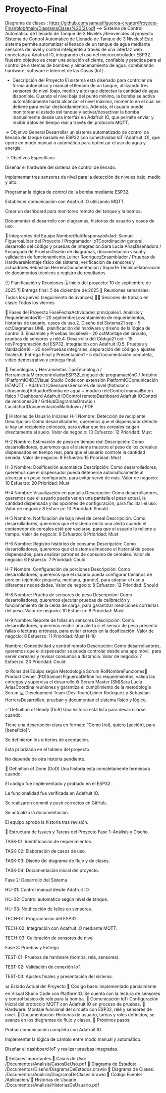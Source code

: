 # Proyecto-Final
Diagrama de clases : https://github.com/samuelfigueroa-creator/Proyecto-Final/blob/main/DiagramaClases%20(2).pdf
--> Sistema de Control Automático de Llenado de Tanque de 3 Niveles
¡Bienvenidos al proyecto Sistema de Control Automático de Llenado de Tanque de 3 Niveles!
Este sistema permite automatizar el llenado de un tanque de agua mediante sensores de nivel y control inteligente a través de una interfaz web conectada a Adafruit IO, integrando el uso del microcontrolador ESP32.
Nuestro objetivo es crear una solución eficiente, confiable y práctica para el control de sistemas de bombeo y almacenamiento de agua, combinando hardware, software e Internet de las Cosas (IoT).

- Descripción del Proyecto
El sistema está diseñado para controlar de forma automática y manual el llenado de un tanque, utilizando tres sensores de nivel (bajo, medio y alto) que detectan la cantidad de agua disponible.
Cuando el nivel baja del punto mínimo, la bomba se activa automáticamente hasta alcanzar el nivel máximo, momento en el cual se detiene para evitar desbordamientos.
Además, el usuario puede monitorear el estado del tanque y activar/desactivar la bomba manualmente desde una interfaz en Adafruit IO, que permite enviar y recibir datos en tiempo real a través del protocolo MQTT.

-> Objetivo General
Desarrollar un sistema automatizado de control de llenado de tanque basado en ESP32 con conectividad IoT (Adafruit IO), que opere en modo manual o automático para optimizar el uso de agua y energía.

-> Objetivos Específicos


Diseñar el hardware del sistema de control de llenado.


Implementar tres sensores de nivel para la detección de niveles bajo, medio y alto.


Programar la lógica de control de la bomba mediante ESP32.


Establecer comunicación con Adafruit IO utilizando MQTT.


Crear un dashboard para monitoreo remoto del tanque y la bomba.


Documentar el desarrollo con diagramas, historias de usuario y casos de uso.



👥 Integrantes del Equipo
Nombre/Rol/Responsabilidad: Samuel FigueroaLíder del Proyecto / Programador IoTCoordinación general, desarrollo del código y pruebas de integración.Sara Lucía AriasDiseñadora / Encargada de PruebasDiseño de diagramas, documentación visual y validación de funcionamiento.Leiner RodríguezEnsamblador / Pruebas de HardwareMontaje físico del sistema, verificación de sensores y actuadores.Sebastián HerreraDocumentación / Soporte TécnicoElaboración de documentos técnicos y registro de resultados.

🕐 Planificación y Reuniones
🗓️ Inicio del proyecto: 10 de septiembre de 2025
🗓️ Entrega final: 5 de diciembre de 2025
💬 Reuniones semanales: Todos los jueves (seguimiento de avances)
🧑‍🏫 Sesiones de trabajo en clase: Todos los viernes

🧩 Fases del Proyecto
FaseFechaActividades principales1. Análisis y Requerimientos10 - 20 septiembreLevantamiento de requerimientos, historias de usuario, casos de uso.2. Diseño del Sistema21 sep - 5 octDiagramas UML, planificación del hardware y diseño de la lógica de control.3. Ensamble y Pruebas Iniciales6 - 20 octMontaje del circuito, pruebas de sensores y relé.4. Desarrollo del Código21 oct - 15 novProgramación del ESP32, integración con Adafruit IO.5. Pruebas y Validación16 - 30 novPruebas integrales, depuración del código y ajustes finales.6. Entrega Final y Presentación1 - 5 dicDocumentación completa, video demostrativo y entrega final.

🚀 Tecnologías y Herramientas
TipoTecnología / HerramientaMicrocontroladorESP32Lenguaje de programaciónC / Arduino (PlatformIO)IDEVisual Studio Code con extensión PlatformIOComunicación IoTMQTT - Adafruit IOSensoresSensores de nivel (flotador o ultrasónico)ActuadorBomba de agua + módulo reléControl manualBotón físico / Dashboard Adafruit IOControl remotoDashboard Adafruit IOControl de versionesGit / GitHubDiagramasDraw.io / LucidchartDocumentaciónMarkdown / PDF

📜 Historias de Usuario Iniciales
H-1 
Nombre: Detección de recipiente 
Descripción: Como desarrolladores, queremos que el dispensador detecte si hay un 
recipiente colocado, para evitar que los cereales caigan directamente al suelo. 
Valor de negocio: 10 
Esfuerzo: 12 
Prioridad: Must

H-2 
Nombre: Estimación de peso en tiempo real 
Descripción: Como desarrolladores, queremos que el sistema muestre el peso de los 
cereales dispensados en tiempo real, para que el usuario controle la cantidad servida. 
Valor de negocio: 9 
Esfuerzo: 15 
Prioridad: Must 

H-3 
Nombre: Dosificación automática 
Descripción: Como desarrolladores, queremos que el dispensador pueda detenerse 
automáticamente al alcanzar un peso configurado, para evitar servir de más. 
Valor de negocio: 10 
Esfuerzo: 20 
Prioridad: Must 

H-4 
Nombre: Visualización en pantalla 
Descripción: Como desarrolladores, queremos que el usuario pueda ver en una pantalla el 
peso actual, la cantidad dispensada y las opciones de configuración, para facilitar el uso. 
Valor de negocio: 8 
Esfuerzo: 10 
Prioridad: Should 

H-5 
Nombre: Notificación de bajo nivel de cereal 
Descripción: Como desarrolladores, queremos que el sistema emita una alerta cuando el 
contenedor de cereales esté por vaciarse, para que el usuario lo rellene a tiempo. 
Valor de negocio: 9 
Esfuerzo: 8 
Prioridad: Must 

H-6 
Nombre: Registro histórico de consumo 
Descripción: Como desarrolladores, queremos que el sistema almacene el historial de 
pesos dispensados, para analizar patrones de consumo de cereales. 
Valor de negocio: 6 
Esfuerzo: 7 
Prioridad: Could 

H-7 
Nombre: Configuración de porciones 
Descripción: Como desarrolladores, queremos que el usuario pueda configurar tamaños de 
porción (ejemplo: pequeña, mediana, grande), para adaptar el uso a diferentes necesidades. 
Valor de negocio: 8 
Esfuerzo: 12 
Prioridad: Should 

H-8 
Nombre: Prueba de sensores de peso 
Descripción: Como desarrolladores, queremos ejecutar pruebas de calibración y 
funcionamiento de la celda de carga, para garantizar mediciones correctas del peso. 
Valor de negocio: 10 
Esfuerzo: 9 
Prioridad: Must 

H-9 
Nombre: Reporte de fallas en sensores 
Descripción: Como desarrolladores, queremos recibir una alerta si el sensor de peso 
presenta fallas o lecturas erróneas, para evitar errores en la dosificación. 
Valor de negocio: 8 
Esfuerzo: 11 
Prioridad: Must 
H-10 

Nombre: Conectividad y control remoto 
Descripción: Como desarrolladores, queremos que el dispensador se pueda controlar desde 
una app móvil, para servir cereales y revisar consumos a distancia. 
Valor de negocio: 7 
Esfuerzo: 20 
Prioridad: Could

⚙️ Roles del Equipo según Metodología Scrum
RolNombreFunciones🧭 Product Owner (PO)Samuel FigueroaDefine los requerimientos, valida las entregas y supervisa el desarrollo.⚙️ Scrum Master (SM)Sara Lucía AriasCoordina reuniones y garantiza el cumplimiento de la metodología Scrum.💻 Development Team (Dev Team)Leiner Rodríguez y Sebastián HerreraDesarrollan, prueban y documentan el sistema físico y lógico.

✅ Definition of Ready (DoR)
Una historia está lista para desarrollarse cuando:


Tiene una descripción clara en formato “Como [rol], quiero [acción], para [beneficio]”.


Se definieron los criterios de aceptación.


Está priorizada en el tablero del proyecto.


No depende de otra historia pendiente.



🧩 Definition of Done (DoD)
Una historia está completamente terminada cuando:


El código fue implementado y probado en el ESP32.


La funcionalidad fue verificada en Adafruit IO.


Se realizaron commit y push correctos en GitHub.


Se actualizó la documentación.


El equipo aprobó la historia tras revisión.



🧱 Estructura de Issues y Tareas del Proyecto
Fase 1: Análisis y Diseño


TASK-01: Identificación de requerimientos.


TASK-02: Elaboración de casos de uso.


TASK-03: Diseño del diagrama de flujo y de clases.


TASK-04: Documentación inicial del proyecto.


Fase 2: Desarrollo del Sistema


HU-01: Control manual desde Adafruit IO.


HU-02: Control automático según nivel de tanque.


HU-03: Notificación de fallos en sensores.


TECH-01: Programación del ESP32.


TECH-02: Integración con Adafruit IO mediante MQTT.


TECH-03: Calibración de sensores de nivel.


Fase 3: Pruebas y Entrega


TEST-01: Pruebas de hardware (bomba, relé, sensores).


TEST-02: Validación de conexión IoT.


TEST-03: Ajustes finales y presentación del sistema.



📊 Estado Actual del Proyecto
🔹 Código base: Implementado parcialmente en Visual Studio Code con PlatformIO. Se cuenta con la lectura de sensores y control básico de relé para la bomba.
🔹 Comunicación IoT: Configuración inicial del protocolo MQTT con Adafruit IO en proceso de pruebas.
🔹 Hardware: Montaje funcional del circuito con ESP32, relé y sensores de nivel.
🔹 Documentación: Historias de usuario, tareas y roles definidos; se avanza en los diagramas de flujo y clases.
🔹 Próximos pasos:


Probar comunicación completa con Adafruit IO.


Implementar la lógica de cambio entre modo manual y automático.


Diseñar el dashboard IoT y realizar pruebas integradas.



🔗 Enlaces Importantes
🧩 Casos de Uso: /Documentos/Analisis/CasosDeUso.pdf
📘 Diagrama de Estados: /Documentos/Diseño/DiagramaDeEstados.drawio
🧠 Diagrama de Clases: /Documentos/Analisis/DiagramaDeClases.drawio
🔌 Código Fuente: /Aplicacion/
🧾 Historias de Usuario: /Documentos/Analisis/HistoriasDeUsuario.pdf

